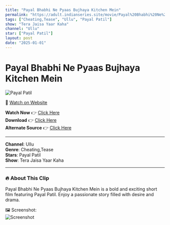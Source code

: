 ```yaml
---
title: "Payal Bhabhi Ne Pyaas Bujhaya Kitchen Mein"
permalink: "https://adult.indianseries.site/movie/Payal%20Bhabhi%20Ne%20Pyaas%20Bujhaya%20Kitchen%20Mein"
tags: ["Cheating,Tease", "Ullu", "Payal Patil"]
show: "Tera Jaisa Yaar Kaha"
channel: "Ullu"
star: ["Payal Patil"]
layout: post
date: "2025-01-01"
---
```


# Payal Bhabhi Ne Pyaas Bujhaya Kitchen Mein

![Payal Patil](https://shorts.desisins.com/wp-content/uploads/2024/09/Payal-Bhabhi-Ne-Pyaas-Bujhaya-Ullu-DesiSins.com_.jpg)

🔗 [Watch on Website](https://adult.indianseries.site/movie/Payal%20Bhabhi%20Ne%20Pyaas%20Bujhaya%20Kitchen%20Mein)

**Watch Now** 👉 [Click Here](https://adult.indianseries.site/movie/Payal%20Bhabhi%20Ne%20Pyaas%20Bujhaya%20Kitchen%20Mein)  
**Download** 👉 [Click Here](https://adult.indianseries.site/movie/Payal%20Bhabhi%20Ne%20Pyaas%20Bujhaya%20Kitchen%20Mein)  
**Alternate Source** 👉 [Click Here](https://adult.indianseries.site/movie/Payal%20Bhabhi%20Ne%20Pyaas%20Bujhaya%20Kitchen%20Mein)

---

**Channel**: Ullu  
**Genre**: Cheating,Tease  
**Stars**: Payal Patil  
**Show**: Tera Jaisa Yaar Kaha

---

### 🔥 About This Clip

Payal Bhabhi Ne Pyaas Bujhaya Kitchen Mein is a bold and exciting short film featuring Payal Patil. Enjoy a passionate story filled with desire and drama.
 
🖼️ Screenshot:  
![Screenshot](https://shorts.desisins.com/wp-content/uploads/2024/09/Payal-Bhabhi-Ne-Pyaas-Bujhaya-Ullu-DesiSins.com_.jpg)

